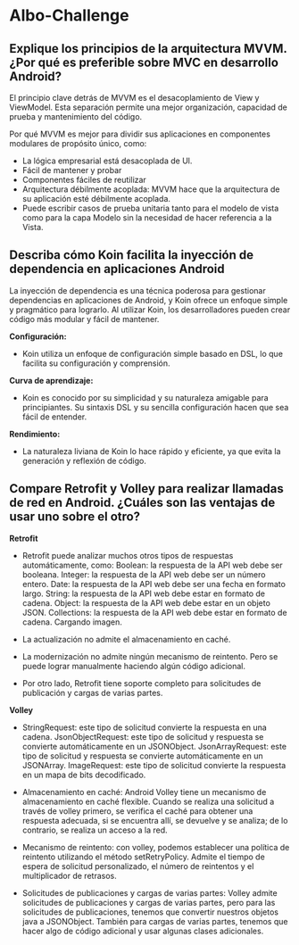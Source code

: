 # Albo-Challenge

## Explique los principios de la arquitectura MVVM. ¿Por qué es preferible sobre MVC en desarrollo Android?

El principio clave detrás de MVVM es el desacoplamiento de View y ViewModel.
Esta separación permite una mejor organización, capacidad de prueba y mantenimiento del código.

Por qué MVVM es mejor para dividir sus aplicaciones en componentes modulares de propósito único, como:
- La lógica empresarial está desacoplada de Ul.
- Fácil de mantener y probar
- Componentes fáciles de reutilizar
- Arquitectura débilmente acoplada: MVVM hace que la arquitectura de su aplicación esté débilmente acoplada.
- Puede escribir casos de prueba unitaria tanto para el modelo de vista como para la capa Modelo sin la necesidad de hacer referencia a la Vista.


## Describa cómo Koin facilita la inyección de dependencia en aplicaciones Android

La inyección de dependencia es una técnica poderosa para gestionar dependencias en aplicaciones de Android, y Koin ofrece un enfoque simple y pragmático para lograrlo.
Al utilizar Koin, los desarrolladores pueden crear código más modular y fácil de mantener.

**Configuración:** 
- Koin utiliza un enfoque de configuración simple basado en DSL, lo que facilita su configuración y comprensión.

**Curva de aprendizaje:**
- Koin es conocido por su simplicidad y su naturaleza amigable para principiantes. Su sintaxis DSL y su sencilla configuración hacen que sea fácil de entender.

**Rendimiento:**
- La naturaleza liviana de Koin lo hace rápido y eficiente, ya que evita la generación y reflexión de código.


## Compare Retrofit y Volley para realizar llamadas de red en Android. ¿Cuáles son las ventajas de usar uno sobre el otro?

**Retrofit**

- Retrofit puede analizar muchos otros tipos de respuestas automáticamente, como:
Boolean: la respuesta de la API web debe ser booleana.
Integer: la respuesta de la API web debe ser un número entero.
Date: la respuesta de la API web debe ser una fecha en formato largo.
String: la respuesta de la API web debe estar en formato de cadena.
Object: la respuesta de la API web debe estar en un objeto JSON.
Collections: la respuesta de la API web debe estar en formato de cadena.
Cargando imagen.

- La actualización no admite el almacenamiento en caché.

- La modernización no admite ningún mecanismo de reintento. Pero se puede lograr manualmente haciendo algún código adicional.

- Por otro lado, Retrofit tiene soporte completo para solicitudes de publicación y cargas de varias partes.


**Volley**

- StringRequest: este tipo de solicitud convierte la respuesta en una cadena.
JsonObjectRequest: este tipo de solicitud y respuesta se convierte automáticamente en un JSONObject.
JsonArrayRequest: este tipo de solicitud y respuesta se convierte automáticamente en un JSONArray.
ImageRequest: este tipo de solicitud convierte la respuesta en un mapa de bits decodificado.

- Almacenamiento en caché: Android Volley tiene un mecanismo de almacenamiento en caché flexible.
Cuando se realiza una solicitud a través de volley primero, se verifica el caché para obtener una respuesta adecuada, si se encuentra allí, se devuelve y se analiza; de lo contrario, se realiza un acceso a la red.

- Mecanismo de reintento: con volley, podemos establecer una política de reintento utilizando el método setRetryPolicy. Admite el tiempo de espera de solicitud personalizado, el número de reintentos y el multiplicador de retrasos.

- Solicitudes de publicaciones y cargas de varias partes: Volley admite solicitudes de publicaciones y cargas de varias partes, pero para las solicitudes de publicaciones, tenemos que convertir nuestros objetos java a JSONObject. También para cargas de varias partes, tenemos que hacer algo de código adicional y usar algunas clases adicionales.
